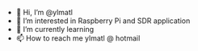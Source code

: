 - 👋 Hi, I’m @ylmatl
- 👀 I’m interested in Raspberry Pi and SDR application
- 🌱 I’m currently learning 
- 📫 How to reach me ylmatl @ hotmail 
